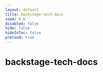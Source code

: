 ```yaml
---
layout: default 
title: backstage-tech-docs  
zoom: 0.6   
disabled: false 
hide: false 
hideInToc: false    
preload: true   
---
```



# backstage-tech-docs   
